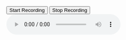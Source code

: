 <html>   <body>     <button onclick="startRecording()">Start Recording</button>     <button onclick="stopRecording()">Stop Recording</button>     <audio id="audioPlayer" controls></audio>          <script type="text/javascript">       let recorder;       let audioPlayer = document.getElementById("audioPlayer");        function startRecording() {         navigator.mediaDevices.getUserMedia({ audio: true })           .then(function(stream) {             recorder = new MediaRecorder(stream);             let audioChunks = [];             recorder.ondataavailable = function(event) {               audioChunks.push(event.data);             };             recorder.onstop = function() {               let audioBlob = new Blob(audioChunks, { type: "audio/wav" });               let audioUrl = URL.createObjectURL(audioBlob);               audioPlayer.src = audioUrl;             };             recorder.start();           });       }        function stopRecording() {         recorder.stop();       }     </script>   </body> </html>